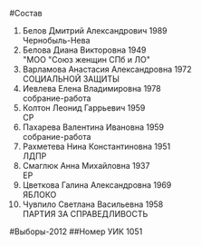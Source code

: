 #Состав
1. Белов Дмитрий Александрович 1989   
    Чернобыль-Нева
2. Белова Диана Викторовна 1949   
    "МОО "Союз женщин СПб и ЛО"
3. Варламова Анастасия Александровна 1972   
    СОЦИАЛЬНОЙ ЗАЩИТЫ
4. Иевлева Елена Владимировна 1978   
    собрание-работа
5. Колтон Леонид Гаррьевич 1959   
    СР
6. Пахарева Валентина Ивановна 1959   
    собрание-работа
7. Рахметева Нина Константиновна 1951   
    ЛДПР
8. Смаглюк Анна Михайловна 1937   
    ЕР
9. Цветкова Галина Александровна 1969   
    ЯБЛОКО
10. Чувпило Светлана Васильевна 1958   
    ПАРТИЯ ЗА СПРАВЕДЛИВОСТЬ

#Выборы-2012
##Номер УИК
1051
